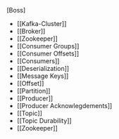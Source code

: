 [Boss]
- [[Kafka-Cluster]]
- [[Broker]]
- [[Zookeeper]]
- [[Consumer Groups]]
- [[Consumer Offsets]]
- [[Consumers]]
- [[Deserialization]]
- [[Message Keys]]
- [[Offset]]
- [[Partition]]
- [[Producer]]
- [[Producer Acknowlegdements]]
- [[Topic]]
- [[Topic Durability]]
- [[Zookeeper]]